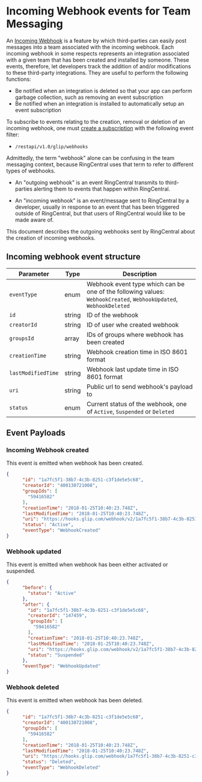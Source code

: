 # Incoming Webhook events for Team Messaging

An [Incoming Webhook](../webhook-creation/) is a feature by which third-parties can easily post messages into a team associated with the incoming webhook. Each incoming webhook in some respects represents an integration associated with a given team that has been created and installed by someone. These events, therefore, let developers track the addition of and/or modifications to these third-party integrations. They are useful to perform the following functions:

* Be notified when an integration is deleted so that your app can perform garbage collection, such as removing an event subscription
* Be notified when an integration is installed to automatically setup an event subscription

To subscribe to events relating to the creation, removal or deletion of an incoming webhook, one must [create a subscription](../../notifications/) with the following event filter:

* `/restapi/v1.0/glip/webhooks`

Admittedly, the term "webhook" alone can be confusing in the team messaging context, because RingCentral uses that term to refer to different types of webhooks.

* An "outgoing webhook" is an event RingCentral transmits to third-parties alerting them to events that happen within RingCentral. 

* An "incoming webhook" is an event/message sent to RingCentral by a developer, usually in response to an event that has been triggered outside of RingCentral, but that users of RingCentral would like to be made aware of.

This document describes the outgoing webhooks sent by RingCentral about the creation of incoming webhooks. 

## Incoming webhook event structure 

| Parameter | Type | Description |
|-|-|-|
| `eventType` | enum | Webhook event type which can be one of the following values: `WebhookCreated`, `WebhookUpdated`, `WebhookDeleted` | 
| `id` | string | ID of the webhook | 
| `creatorId` | string | ID of user whe created webhook | 
| `groupsId` | array | IDs of groups where webhook has been created |
| `creationTime` | string | Webhook creation time in ISO 8601 format | 
| `lastModifiedTime` | string | Webhook last update time in ISO 8601 format |
| `uri` | string | Public url to send webhook's payload to |
| `status` | enum | Current status of the webhook, one of `Active`, `Suspended` or `Deleted` |

## Event Payloads

### Incoming Webhook created

This event is emitted when webhook has been created.

```json
{
      "id": "1a7fc5f1-38b7-4c3b-8251-c3f1de5e5c68",
      "creatorId": "400130721008",
      "groupIds": [
        "59416582"
      ],
      "creationTime": "2018-01-25T10:40:23.748Z",
      "lastModifiedTime": "2018-01-25T10:40:23.748Z",
      "uri": "https://hooks.glip.com/webhook/v2/1a7fc5f1-38b7-4c3b-8251-c3f1de5e5c68",
      "status": "Active",
      "eventType": "WebhookCreated"
}
```

### Webhook updated

This event is emitted when webhook has been either activated or suspended.

```json
{
      "before": {
        "status": "Active"
      },
      "after": {
        "id": "1a7fc5f1-38b7-4c3b-8251-c3f1de5e5c68",
        "creatorId": "147459",
        "groupIds": [
          "59416582"
        ],
        "creationTime": "2018-01-25T10:40:23.748Z",
        "lastModifiedTime": "2018-01-25T10:40:23.748Z",
        "uri": "https://hooks.glip.com/webhook/v2/1a7fc5f1-38b7-4c3b-8251-c3f1de5e5c68",
        "status": "Suspended"
      },
      "eventType": "WebhookUpdated"
}
```

### Webhook deleted

This event is emitted when webhook has been deleted.

```json
{
      "id": "1a7fc5f1-38b7-4c3b-8251-c3f1de5e5c68",
      "creatorId": "400130721008",
      "groupIds": [
        "59416582"
      ],
      "creationTime": "2018-01-25T10:40:23.748Z",
      "lastModifiedTime": "2018-01-25T10:40:23.748Z",
      "uri": "https://hooks.glip.com/webhook/1a7fc5f1-38b7-4c3b-8251-c3f1de5e5c68",
      "status": "Deleted",
      "eventType": "WebhookDeleted"
}
```

